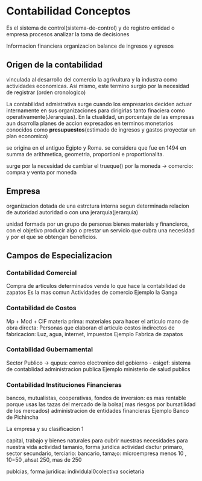 # Contabilidad Conceptos

Es el sistema de control(sistema-de-control) y de registro
entidad o empresa procesos analizar la toma de decisiones

Informacion financiera
organizacion
balance de ingresos y egresos

## Origen de la contabilidad
vinculada al desarrollo del comercio la agrivultura y la industra como actividades economicas. Asi mismo, este termino surgio por la necesidad de registrar (orden cronologico)

La contabilidad admistrativa surge cuando los empresarios deciden actuar internamente en sus organizaciones para dirigirlas tanto finaciera como operativamente(Jerarquias). En la ctualidad, un porcentaje de las empresas aun dsarrolla planes de accion expresados en terminos monetarios conocidos como **presupuestos**(estimado de ingresos y gastos proyectar un plan economico)

se origina en el antiguo Egipto y Roma. se considera que fue en 1494 en summa de arithmetica, geometria, proportioni e proportionalita.

surge por la necesidad de cambiar el trueque() por la moneda -> comercio: compra y venta por moneda

## Empresa
organizacion dotada de una estrctura interna segun determinada relacion de autoridad autoridad o con una jerarquia(jerarquia)

unidad formada por un grupo de personas bienes materials y financieros, con el objetivo producir algo o prestar un servicio que cubra una necesidad y por el que se obtengan beneficios.

## Campos de Especializacion 

### Contabilidad Comercial
Compra de articulos determinados
vende lo que hace la contabilidad de zapatos
Es la mas comun
Actividades de comercio
Ejemplo la Ganga

### Contabilidad de Costos

Mp + Mod + CIF
materia prima: materiales para hacer el articulo
mano de obra directa: Personas que elaboran el articulo
costos indirectos de fabricacion: Luz, agua, internet, impuestos
Ejemplo Fabrica de zapatos
### Contabilidad Gubernamental
Sector Publico -> qupus: correo electronico del gobierno - esigef: sistema de contablidad
administracion publica
Ejemplo ministerio de salud publics

### Contabilidad Instituciones Financieras
bancos, mutualistas, cooperativas, fondos de inversion: es mas rentable porque usas las tazas del mercado de la bolsa( mas riesgos por bursatilidad de los mercados)
administracion de entidades financieras
Ejemplo Banco de Pichincha

La empresa y su clasificacion 1

capital, trabajo y bienes naturales para cubrir nuestras necesidades para nuestra vida
actividad tamanio, forma juridica
actividad dsctur primaro, sector secundario, terciario: bancario, tama;o: microempresa menos 10 , 10=50 ,ahsat 250, mas de 250

publcias, forma juridica: individulal0colectiva societaria


